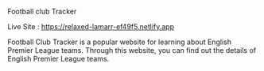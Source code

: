 <!-- Web site Name -->
Football club Tracker

<!-- Live Site -->
Live Site : https://relaxed-lamarr-ef49f5.netlify.app

<!-- Web Description -->
Football Club Tracker is a popular website for learning about English Premier League teams. Through this website, you can find out the details of English Premier League teams.